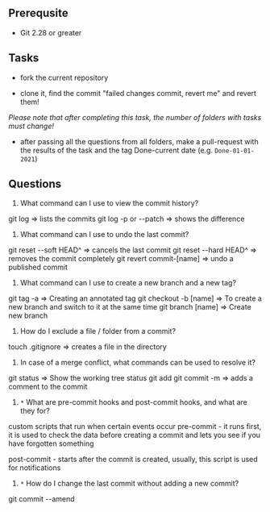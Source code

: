 ## Prerequsite

* Git 2.28 or greater

## Tasks

* fork the current repository

* clone it, find the commit "failed changes commit, revert me" and revert them! 

*Please note that after completing this task, the number of folders with tasks must change!*

* after passing all the questions from all folders, make a pull-request with the results of the task and the tag Done-current date (e.g. `Done-01-01-2021`)


## Questions

1. What command can I use to view the commit history?

git log => lists the commits
git log -p or --patch => shows the difference

1. What command can I use to undo the last commit?

git reset --soft HEAD^ => cancels the last commit
git reset --hard HEAD^ => removes the commit completely
git revert commit-[name] => undo a published commit

1. What command can I use to create a new branch and a new tag?

git tag -a => Creating an annotated tag
git checkout -b [name] => To create a new branch and switch to it at the same time
git branch [name] => Create new branch

1. How do I exclude a file / folder from a commit?

touch .gitignore => creates a file in the directory

1. In case of a merge conflict, what commands can be used to resolve it?

git status => Show the working tree status
git add 
git commit -m => adds a comment to the commit

1. `*` What are pre-commit hooks and post-commit hooks, and what are they for?

custom scripts that run when certain events occur
pre-commit - it runs first, it is used to check the data before creating a commit and lets you see if you have forgotten something

post-commit - starts after the commit is created, usually, this script is used for notifications

1. `*` How do I change the last commit without adding a new commit?

git commit --amend
